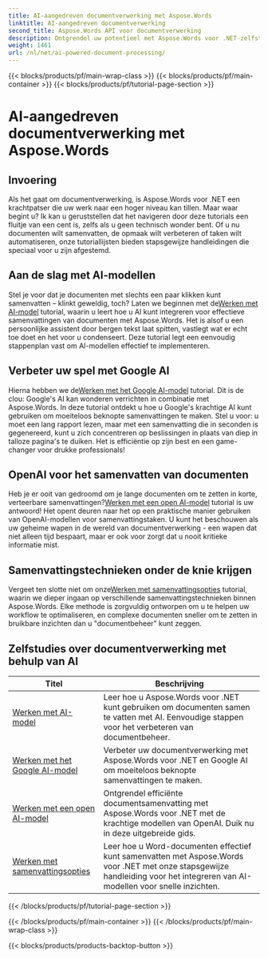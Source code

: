 ```yaml
---
title: AI-aangedreven documentverwerking met Aspose.Words
linktitle: AI-aangedreven documentverwerking
second_title: Aspose.Words API voor documentverwerking
description: Ontgrendel uw potentieel met Aspose.Words voor .NET-zelfstudies. Leer hoe u documentverwerking kunt verbeteren met AI-aangedreven oplossingen voor snelle en effectieve resultaten.
weight: 1461
url: /nl/net/ai-powered-document-processing/
---
```


{{< blocks/products/pf/main-wrap-class >}}
{{< blocks/products/pf/main-container >}}
{{< blocks/products/pf/tutorial-page-section >}}

# AI-aangedreven documentverwerking met Aspose.Words

## Invoering

Als het gaat om documentverwerking, is Aspose.Words voor .NET een krachtpatser die uw werk naar een hoger niveau kan tillen. Maar waar begint u? Ik kan u geruststellen dat het navigeren door deze tutorials een fluitje van een cent is, zelfs als u geen technisch wonder bent. Of u nu documenten wilt samenvatten, de opmaak wilt verbeteren of taken wilt automatiseren, onze tutoriallijsten bieden stapsgewijze handleidingen die speciaal voor u zijn afgestemd.

## Aan de slag met AI-modellen

 Stel je voor dat je documenten met slechts een paar klikken kunt samenvatten – klinkt geweldig, toch? Laten we beginnen met de[Werken met AI-model](./working-with-ai-model/) tutorial, waarin u leert hoe u AI kunt integreren voor effectieve samenvattingen van documenten met Aspose.Words. Het is alsof u een persoonlijke assistent door bergen tekst laat spitten, vastlegt wat er echt toe doet en het voor u condenseert. Deze tutorial legt een eenvoudig stappenplan vast om AI-modellen effectief te implementeren. 

## Verbeter uw spel met Google AI

 Hierna hebben we de[Werken met het Google AI-model](./working-with-google-ai-model/) tutorial. Dit is de clou: Google's AI kan wonderen verrichten in combinatie met Aspose.Words. In deze tutorial ontdekt u hoe u Google's krachtige AI kunt gebruiken om moeiteloos beknopte samenvattingen te maken. Stel u voor: u moet een lang rapport lezen, maar met een samenvatting die in seconden is gegenereerd, kunt u zich concentreren op beslissingen in plaats van diep in talloze pagina's te duiken. Het is efficiëntie op zijn best en een game-changer voor drukke professionals!

## OpenAI voor het samenvatten van documenten

 Heb je er ooit van gedroomd om je lange documenten om te zetten in korte, verteerbare samenvattingen?[Werken met een open AI-model](./working-with-open-ai-model/) tutorial is uw antwoord! Het opent deuren naar het op een praktische manier gebruiken van OpenAI-modellen voor samenvattingstaken. U kunt het beschouwen als uw geheime wapen in de wereld van documentverwerking - een wapen dat niet alleen tijd bespaart, maar er ook voor zorgt dat u nooit kritieke informatie mist.

## Samenvattingstechnieken onder de knie krijgen

 Vergeet ten slotte niet om onze[Werken met samenvattingsopties](./working-with-summarize-options/) tutorial, waarin we dieper ingaan op verschillende samenvattingstechnieken binnen Aspose.Words. Elke methode is zorgvuldig ontworpen om u te helpen uw workflow te optimaliseren, en complexe documenten sneller om te zetten in bruikbare inzichten dan u "documentbeheer" kunt zeggen. 

 ## Zelfstudies over documentverwerking met behulp van AI
| Titel | Beschrijving |
| --- | --- |
| [Werken met AI-model](./working-with-ai-model/) | Leer hoe u Aspose.Words voor .NET kunt gebruiken om documenten samen te vatten met AI. Eenvoudige stappen voor het verbeteren van documentbeheer. |
| [Werken met het Google AI-model](./working-with-google-ai-model/) | Verbeter uw documentverwerking met Aspose.Words voor .NET en Google AI om moeiteloos beknopte samenvattingen te maken. |
| [Werken met een open AI-model](./working-with-open-ai-model/) | Ontgrendel efficiënte documentsamenvatting met Aspose.Words voor .NET met de krachtige modellen van OpenAI. Duik nu in deze uitgebreide gids. |
| [Werken met samenvattingsopties](./working-with-summarize-options/) | Leer hoe u Word-documenten effectief kunt samenvatten met Aspose.Words voor .NET met onze stapsgewijze handleiding voor het integreren van AI-modellen voor snelle inzichten. |
{{< /blocks/products/pf/tutorial-page-section >}}

{{< /blocks/products/pf/main-container >}}
{{< /blocks/products/pf/main-wrap-class >}}

{{< blocks/products/products-backtop-button >}}

